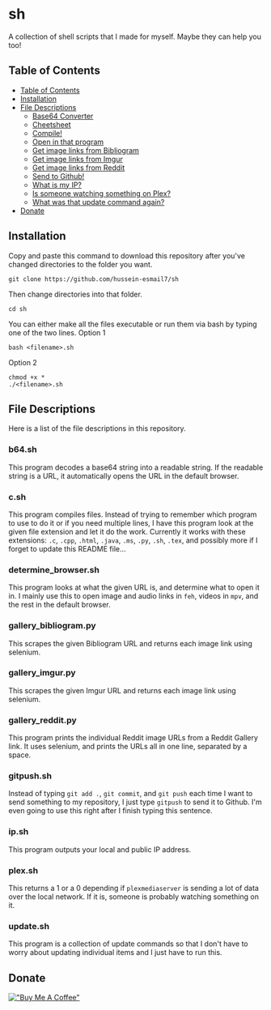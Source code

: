 # sh
A collection of shell scripts that I made for myself. Maybe they can help you too!

## Table of Contents
- [Table of Contents](#table-of-contents)
- [Installation](#Installation)
- [File Descriptions](#file-descriptions)
	- [Base64 Converter](#b64.sh)
	- [Cheetsheet](#cheetsheet.sh)
    - [Compile!](#c.sh)
    - [Open in that program](determine_browser.sh)
    - [Get image links from Bibliogram](gallery_bibliogram.py)
    - [Get image links from Imgur](gallery_imgur.py)
    - [Get image links from Reddit](gallery_reddit.py)
    - [Send to Github!](#gitpush.sh)
    - [What is my IP?](#ip.sh)
    - [Is someone watching something on Plex?](plex.sh)
	- [What was that update command again?](#update.sh)
- [Donate](#donate)

## Installation
Copy and paste this command to download this repository after you've changed directories to the folder you want.
```
git clone https://github.com/hussein-esmail7/sh
```
Then change directories into that folder.
```
cd sh
```
You can either make all the files executable or run them via bash by typing one of the two lines.
Option 1
```
bash <filename>.sh
```
Option 2
```
chmod +x *
./<filename>.sh
```

## File Descriptions
Here is a list of the file descriptions in this repository.

### b64.sh
This program decodes a base64 string into a readable string. If the readable string is a URL, it automatically opens the URL in the default browser.

### c.sh
This program compiles files. Instead of trying to remember which program to use to do it or if you need multiple lines, I have this program look at the given file extension and let it do the work. Currently it works with these extensions: `.c`, `.cpp`, `.html`, `.java`, `.ms`, `.py`, `.sh`, `.tex`, and possibly more if I forget to update this README file...

### determine_browser.sh
This program looks at what the given URL is, and determine what to open it in. I mainly use this to open image and audio links in `feh`, videos in `mpv`, and the rest in the default browser.

### gallery_bibliogram.py
This scrapes the given Bibliogram URL and returns each image link using selenium.

### gallery_imgur.py
This scrapes the given Imgur URL and returns each image link using selenium.

### gallery_reddit.py 
This program prints the individual Reddit image URLs from a Reddit Gallery link. It uses selenium, and prints the URLs all in one line, separated by a space.

### gitpush.sh
Instead of typing `git add .`, `git commit`, and `git push` each time I want to send something to my repository, I just type `gitpush` to send it to Github. I'm even going to use this right after I finish typing this sentence. 

### ip.sh
This program outputs your local and public IP address.

### plex.sh
This returns a 1 or a 0 depending if `plexmediaserver` is sending a lot of data over the local network. If it is, someone is probably watching something on it.

### update.sh
This program is a collection of update commands so that I don't have to worry about updating individual items and I just have to run this.

## Donate
[!["Buy Me A Coffee"](https://www.buymeacoffee.com/assets/img/custom_images/orange_img.png)](https://www.buymeacoffee.com/husseinesmail)